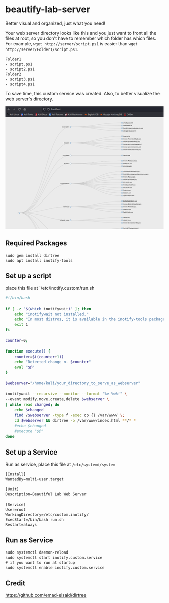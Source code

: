 # beautify-lab-server

Better visual and organized, just what you need!

Your web server directory looks like this and you just want to front all the files at root, so you don't have to remember which folder has which files. For example, `wget http://server/script.ps1` is easier than `wget http://server/Folder1/script.ps1`.

```
Folder1
- script.ps1
- script2.ps1
Folder2
- script3.ps1
- script4.ps1
```

To save time, this custom service was created.
Also, to better visualize the web server's directory.

![this](image.png)

## Required Packages

```
sudo gem install dirtree
sudo apt install inotify-tools
```

## Set up a script

place this file at `/etc/inotify.custom/run.sh


```bash
#!/bin/bash

if [ -z "$(which inotifywait)" ]; then
    echo "inotifywait not installed."
    echo "In most distros, it is available in the inotify-tools package."
    exit 1
fi

counter=0;

function execute() {
    counter=$((counter+1))
    echo "Detected change n. $counter"
    eval "$@"
}

$webserver="/home/kali/your_directory_to_serve_as_webserver"

inotifywait --recursive --monitor --format "%e %w%f" \
--event modify,move,create,delete $webserver \
| while read changed; do
    echo $changed
    find /$webserver -type f -exec cp {} /var/www/ \;
    cd $webserver && dirtree -o /var/www/index.html **/* *
    #echo $changed
    #execute "$@"
done
```

## Set up a Service

Run as service, place this file at `/etc/systemd/system`

```
[Install]
WantedBy=multi-user.target

[Unit]
Description=Beautiful Lab Web Server

[Service]
User=root
WorkingDirectory=/etc/custom.inotify/
ExecStart=/bin/bash run.sh
Restart=always
```

## Run as Service

```
sudo systemctl daemon-reload
sudo systemctl start inotify.custom.service
# if you want to run at startup
sudo systemctl enable inotify.custom.service
```

## Credit

https://github.com/emad-elsaid/dirtree
